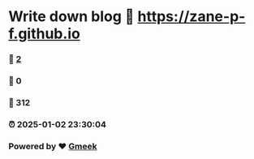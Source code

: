 # Write down blog :link: https://zane-p-f.github.io 
### :page_facing_up: [2](https://zane-p-f.github.io/tag.html) 
### :speech_balloon: 0 
### :hibiscus: 312 
### :alarm_clock: 2025-01-02 23:30:04 
### Powered by :heart: [Gmeek](https://github.com/Meekdai/Gmeek)
